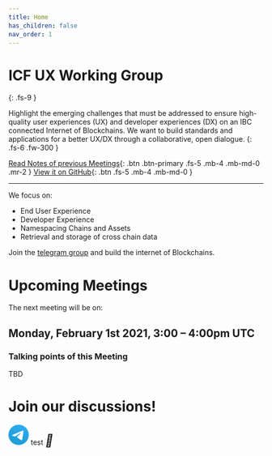 ```yaml
---
title: Home
has_children: false
nav_order: 1
---
```



# ICF UX Working Group
{: .fs-9 }

Highlight the emerging challenges that must be addressed to ensure high-quality user experiences (UX) and developer experiences (DX) on an IBC connected Internet of Blockchains. We want to build standards and applications for a better UX/DX  through a collaborative, open dialogue.
{: .fs-6 .fw-300 }

[Read Notes of previous Meetings](https://dgtlntv.github.io/meeting_notes/meetings.html#meeting-notes){: .btn .btn-primary .fs-5 .mb-4 .mb-md-0 .mr-2 } [View it on GitHub](https://github.com/apeunit/interchain.neueux.com){: .btn .fs-5 .mb-4 .mb-md-0 }

---

We focus on:
* End User Experience
* Developer Experience
* Namespacing Chains and Assets
* Retrieval and storage of cross chain data

Join the  [telegram group](https://t.me/joinchat/E6CkGRrf0A_LswZeG0qvUg) and build the internet of Blockchains.

# Upcoming Meetings
The next meeting will be on:
## Monday, February 1st 2021, 3:00 – 4:00pm UTC

### Talking points of this Meeting

TBD

# Join our discussions!
<a href="https://t.me/joinchat/E6CkGRrf0A_LswZeG0qvUg" target="_blank"><img src="/icons/telegram_icon.png" style="width:40px;height:40px;"></a>
test
<i class="fa fa-github" style="font-size:36px"></i> <i style="font-size:24px" class="fa">&#xf09b;</i>